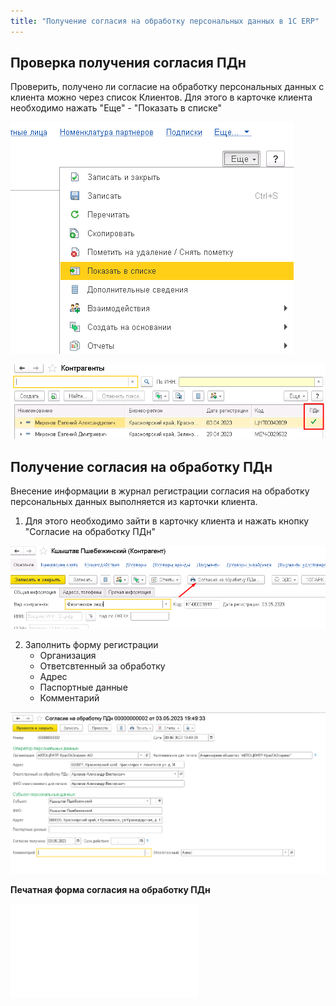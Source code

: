 ```yaml
---
title: "Получение согласия на обработку персональных данных в 1C ERP"
---
```


## Проверка получения согласия ПДн

Проверить, получено ли согласие на обработку персональных данных с клиента можно через список Клиентов. Для этого в карточке клиента необходимо нажать "Еще" - "Показать в списке"

![](ERP/_attach/Pasted%20image%2020230503145934.png)

![](ERP/_attach/Pasted%20image%2020230503150501.png)

## Получение согласия на обработку ПДн

Внесение информации в журнал регистрации согласия на обработку персональных данных выполняется из карточки клиента.

1. Для этого необходимо зайти в карточку клиента и нажать кнопку "Согласие на обработку ПДн"

![](ERP/_attach/Pasted%20image%2020230503194818.png)

2. Заполнить форму регистрации
	- Организация
	- Ответсвтенный за обработку
	- Адрес
	- Паспортные данные
	- Комментарий 

![](ERP/_attach/Pasted%20image%2020230503195247.png)

**Печатная форма согласия на обработку ПДн**

![](ERP/_attach/Согласие%20на%20обработку%20ПДн%20Кшыштав%20Пшебежинский%20-%20АВТОЦЕНТР%20КрасГАЗсервис%20АО%20(№2%20получено%2003.05.2023).pdf)
